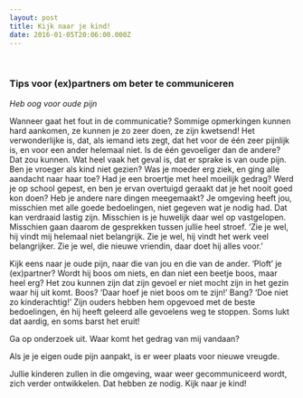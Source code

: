 ```yaml
---
layout: post
title: Kijk naar je kind!
date: 2016-01-05T20:06:00.000Z
---
```


&nbsp;

### Tips voor (ex)partners om beter te communiceren

*Heb oog voor oude pijn*

Wanneer gaat het fout in de communicatie? Sommige opmerkingen kunnen hard aankomen, ze kunnen je zo zeer doen, ze zijn kwetsend! Het verwonderlijke is, dat, als iemand iets zegt, dat het voor de &eacute;&eacute;n zeer pijnlijk is, en voor een ander helemaal niet. Is de &eacute;&eacute;n gevoeliger dan de andere? Dat zou kunnen. Wat heel vaak het geval is, dat er sprake is van oude pijn. Ben je vroeger als kind niet gezien? Was je moeder erg ziek, en ging alle aandacht naar haar toe? Had je een broertje met heel moeilijk gedrag? Werd je op school gepest, en ben je ervan overtuigd geraakt dat je het nooit goed kon doen? Heb je andere nare dingen meegemaakt? Je omgeving heeft jou, misschien met alle goede bedoelingen, niet gegeven wat je nodig had. Dat kan verdraaid lastig zijn. Misschien is je huwelijk daar wel op vastgelopen. Misschien gaan daarom de gesprekken tussen jullie heel stroef. ‘Zie je wel, hij vindt mij helemaal niet belangrijk. Zie je wel, hij vindt het werk veel belangrijker. Zie je wel, die nieuwe vriendin, daar doet hij alles voor.’

Kijk eens naar je oude pijn, naar die van jou en die van de ander. ‘Ploft’ je (ex)partner? Wordt hij boos om niets, en dan niet een beetje boos, maar heel erg? Het zou kunnen zijn dat zijn gevoel er niet mocht zijn in het gezin waar hij uit komt. Boos? ‘Daar hoef je niet boos om te zijn!’ Bang? ‘Doe niet zo kinderachtig!’ Zijn ouders hebben hem opgevoed met de beste bedoelingen, &eacute;n hij heeft geleerd alle gevoelens weg te stoppen. Soms lukt dat aardig, en soms barst het eruit!

Ga op onderzoek uit. Waar komt het gedrag van mij vandaan?

Als je je eigen oude pijn aanpakt, is er weer plaats voor nieuwe vreugde.

Jullie kinderen zullen in die omgeving, waar weer gecommuniceerd wordt, zich verder ontwikkelen. Dat hebben ze nodig. Kijk naar je kind!

&nbsp;
